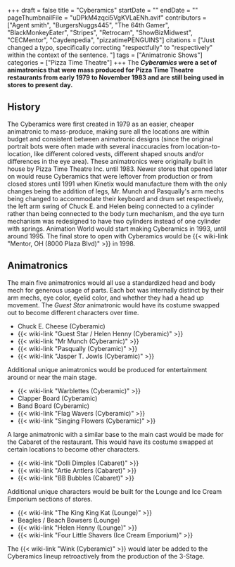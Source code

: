 +++
draft = false
title = "Cyberamics"
startDate = ""
endDate = ""
pageThumbnailFile = "uDPkM4zqci5VgKVLaENh.avif"
contributors = ["Agent smith", "BurgersNuggs445", "The 64th Gamer", "BlackMonkeyEater", "Stripes", "Retrocam", "ShowBizMidwest", "CECMentor", "Caydenpedia", "pizzatimePENGUINS"]
citations = ["Just changed a typo, specifically correcting \"respectfully\" to \"respectively\" within the context of the sentence. "]
tags = ["Animatronic Shows"]
categories = ["Pizza Time Theatre"]
+++
The ***Cyberamics* were a set of animatronics that were mass produced for Pizza Time Theatre restaurants from early 1979 to November 1983 and are still being used in stores to present day.**

## History

The Cyberamics were first created in 1979 as an easier, cheaper animatronic to mass-produce, making sure all the locations are within budget and consistent between animatronic designs (since the original portrait bots were often made with several inaccuracies from location-to-location, like different colored vests, different shaped snouts and/or differences in the eye area).
These animatronics were originally built in house by Pizza Time Theatre Inc. until 1983. Newer stores that opened later on would reuse Cyberamics that were leftover from production or from closed stores until 1991 when Kinetix would manufacture them with the only changes being the addition of legs, Mr. Munch and Pasqually's arm mechs being changed to accommodate their keyboard and drum set respectively, the left arm swing of Chuck E. and Helen being connected to a cylinder rather than being connected to the body turn mechanism, and the eye turn mechanism was redesigned to have two cylinders instead of one cylinder with springs. Animation World would start making Cyberamics in 1993, until around 1995.
The final store to open with Cyberamics would be {{< wiki-link "Mentor, OH (8000 Plaza Blvd)" >}} in 1998.

## Animatronics

The main five animatronics would all use a standardized head and body mech for generous usage of parts. Each bot was internally distinct by their arm mechs, eye color, eyelid color, and whether they had a head up movement. The *Guest Star* animatronic would have its costume swapped out to become different characters over time.

* Chuck E. Cheese (Cyberamic)
* {{< wiki-link "Guest Star / Helen Henny (Cyberamic)" >}}
* {{< wiki-link "Mr Munch (Cyberamic)" >}}
* {{< wiki-link "Pasqually (Cyberamic)" >}}
* {{< wiki-link "Jasper T. Jowls (Cyberamic)" >}}

Additional unique animatronics would be produced for entertainment around or near the main stage.

* {{< wiki-link "Warblettes (Cyberamic)" >}}
* Clapper Board (Cyberamic)
* Band Board (Cyberamic)
* {{< wiki-link "Flag Wavers (Cyberamic)" >}}
* {{< wiki-link "Singing Flowers (Cyberamic)" >}}

A large animatronic with a similar base to the main cast would be made for the Cabaret of the restaurant. This would have its costume swapped at certain locations to become other characters.

* {{< wiki-link "Dolli Dimples (Cabaret)" >}}
* {{< wiki-link "Artie Antlers (Cabaret)" >}}
* {{< wiki-link "BB Bubbles (Cabaret)" >}}

Additional unique characters would be built for the Lounge and Ice Cream Emporium sections of stores.

* {{< wiki-link "The King King Kat (Lounge)" >}}
* Beagles / Beach Bowsers (Lounge)
* {{< wiki-link "Helen Henny (Lounge)" >}}
* {{< wiki-link "Four Little Shavers (Ice Cream Emporium)" >}}

The {{< wiki-link "Wink (Cyberamic)" >}} would later be added to the Cyberamics lineup retroactively from the production of the 3-Stage.
